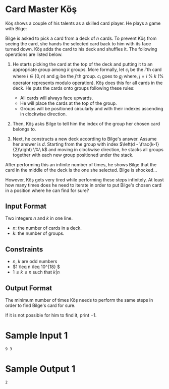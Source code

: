 # Card Master Köş

Köş shows a couple of his talents as a skilled card player. He plays a game with Bilge:

Bilge is asked to pick a card from a deck of $n$ cards. To prevent Köş from seeing the card, she hands the selected card back to him with its face turned down. Köş adds the card to his deck and shuffles it. The following operations are listed below.

1. He starts picking the card at the top of the deck and putting it to an appropriate group among $k$ groups. More formally, let $c_i$ be the $i$'th card where $i\in\left[0,n\right)$  and $g_j$ be the $j$'th group. $c_i$ goes to $g_j$ where, $j = i\ \%\ k$ (% operator represents modulo operation). Köş does this for all cards in the deck. He puts the cards onto groups following these rules:
    + All cards will always face upwards.
    + He will place the cards at the top of the group.
    + Groups will be positioned circularly and with their indexes ascending in clockwise direction.

3. Then, Köş asks Bilge to tell him the index of the group her chosen card belongs to. 

4. Next, he constructs a new deck according to Bilge's answer. Assume her answer is $d$. Starting from the group with index $\left(d - \frac{k-1}{2}\right) \%\ k$ and moving in clockwise direction, he stacks all groups together with each new group positioned under the stack.

After performing this an infinite number of times, he shows Bilge that the card in the middle of the deck is the one she selected. Bilge is shocked...

However, Köş gets very tired while performing these steps infinitely. At least how many times does he need to iterate in order to put Bilge's chosen card in a position where he can find for sure?

## Input Format

Two integers $n$ and $k$ in one line.

- $n$: the number of cards in a deck.
- $k$: the number of groups.

## Constraints
- $n$, $k$ are odd numbers
- $1 \leq n \leq 10^{18} $
- $1 \leq k \leq n$ such that $k \vert n$

## Output Format

The minimum number of times Köş needs to perform the same steps in order to find Bilge's card for sure.

If it is not possible for him to find it, print $-1$.

# Sample Input 1
```
9 3
```
# Sample Output 1
```
2
```